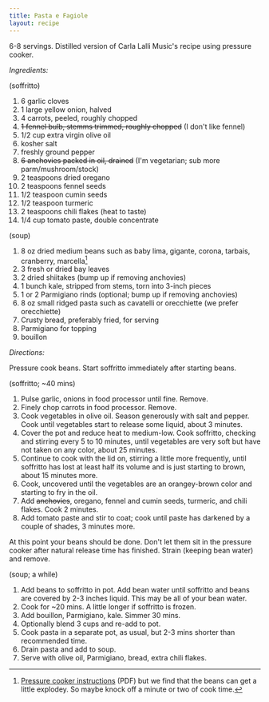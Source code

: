 ```yaml
---
title: Pasta e Fagiole
layout: recipe
---
```


6-8 servings. Distilled version of Carla Lalli Music's recipe using pressure
cooker.

*Ingredients:*

(soffritto)

1. 6 garlic cloves
1. 1 large yellow onion, halved
1. 4 carrots, peeled, roughly chopped
1. ~~1 fennel bulb, stemms trimmed, roughly chopped~~ (I don't like fennel)
1. 1/2 cup extra virgin olive oil
1. kosher salt
1. freshly ground pepper
1. ~~6 anchovies packed in oil, drained~~ (I'm vegetarian; sub more parm/mushroom/stock)
1. 2 teaspoons dried oregano
1. 2 teaspoons fennel seeds
1. 1/2 teaspoon cumin seeds
1. 1/2 teaspoon turmeric
1. 2 teaspoons chili flakes (heat to taste)
1. 1/4 cup tomato paste, double concentrate

(soup)

1. 8 oz dried medium beans such as baby lima, gigante, corona, tarbais,
   cranberry, marcella[^pressure-cooker]
1. 3 fresh or dried bay leaves
1. 2 dried shiitakes (bump up if removing anchovies)
1. 1 bunch kale, stripped from stems, torn into 3-inch pieces
1. 1 or 2 Parmigiano rinds (optional; bump up if removing anchovies)
1. 8 oz small ridged pasta such as cavatelli or orecchiette (we prefer
   orecchiette)
1. Crusty bread, preferably fried, for serving
1. Parmigiano for topping
1. bouillon

[^pressure-cooker]: [Pressure cooker
    instructions](/assets/img/rancho-gordo-pressure-cooking.pdf) (PDF) but we
    find that the beans can get a little explodey. So maybe knock off a minute
    or two of cook time.

*Directions:*

Pressure cook beans. Start soffritto immediately after starting beans.

(soffritto; ~40 mins)

1. Pulse garlic, onions in food processor until fine. Remove.
1. Finely chop carrots in food processor. Remove.
1. Cook vegetables in olive oil. Season generously with salt and pepper. Cook
   until vegetables start to release some liquid, about 3 minutes.
1. Cover the pot and reduce heat to medium-low. Cook soffritto, checking and
   stirring every 5 to 10 minutes, until vegetables are very soft but have not
   taken on any color, about 25 minutes.
1. Continue to cook with the lid on, stirring a little more frequently, until
   soffritto has lost at least half its volume and is just starting to brown,
   about 15 minutes more.
1. Cook, uncovered until the vegetables are an orangey-brown color and starting
   to fry in the oil.
1. Add ~~anchovies~~, oregano, fennel and cumin seeds, turmeric, and chili
   flakes. Cook 2 minutes.
1. Add tomato paste and stir to coat; cook until paste has darkened by a couple
   of shades, 3 minutes more.

At this point your beans should be done. Don't let them sit in the pressure
cooker after natural release time has finished. Strain (keeping bean water) and
remove.

(soup; a while)

1. Add beans to soffritto in pot. Add bean water until soffritto and beans are
   covered by 2-3 inches liquid. This may be all of your bean water.
1. Cook for ~20 mins. A little longer if soffritto is frozen.
1. Add bouillon, Parmigiano, kale. Simmer 30 mins.
1. Optionally blend 3 cups and re-add to pot.
1. Cook pasta in a separate pot, as usual, but 2-3 mins shorter than
   recommended time.
1. Drain pasta and add to soup.
1. Serve with olive oil, Parmigiano, bread, extra chili flakes.
